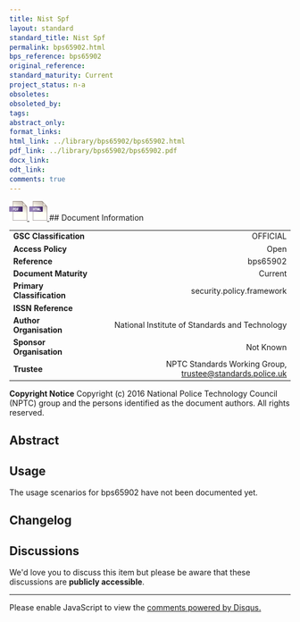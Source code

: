 ```yaml
---
title: Nist Spf
layout: standard
standard_title: Nist Spf
permalink: bps65902.html
bps_reference: bps65902
original_reference: 
standard_maturity: Current
project_status: n-a
obsoletes: 
obsoleted_by: 
tags: 
abstract_only:
format_links:
html_link: ../library/bps65902/bps65902.html
pdf_link: ../library/bps65902/bps65902.pdf
docx_link: 
odt_link: 
comments: true
---
```



<a target="_blank" href="../library/bps65902/bps65902.pdf">
    <img src="../images/pdf@0.5x.png" alt="pdf link" title="pdf link" style="max-height:35px;">
</a>

<a target="_blank" href="../library/bps65902/bps65902.html">
    <img src="../images/html@0.5x.png" alt="html link" title="html link" style="max-height:35px;">
</a>
## Document Information

|||
| :------- | ------: |
| **GSC Classification**     | OFFICIAL |
| **Access Policy**          | Open |
| **Reference**              | bps65902  |
| **Document Maturity**      | Current |
| **Primary Classification** | security.policy.framework |
| **ISSN Reference**         |  |
| **Author Organisation**    |National Institute of Standards and Technology|
| **Sponsor Organisation**   |Not Known|
| **Trustee**                | NPTC Standards Working Group, <a href="mailto:trustee@standards.police.uk?subject=bps65902 Nist Spf">trustee@standards.police.uk |

**Copyright Notice**
Copyright (c) 2016 National Police Technology Council (NPTC) group and the persons identified as the document authors. All rights reserved.

## Abstract

        
## Usage
The usage scenarios for bps65902 have not been documented yet.

## Changelog


## Discussions
We'd love you to discuss this item but please be aware that these discussions are **publicly accessible**.
<hr>
<div id="disqus_thread"></div>

<script>

/**
*  RECOMMENDED CONFIGURATION VARIABLES: EDIT AND UNCOMMENT THE SECTION BELOW TO INSERT DYNAMIC VALUES FROM YOUR PLATFORM OR CMS.
*  LEARN WHY DEFINING THESE VARIABLES IS IMPORTANT: https://disqus.com/admin/universalcode/#configuration-variables*/
/*
var disqus_config = function () {
this.page.url = PAGE_URL;  // Replace PAGE_URL with your page's canonical URL variable
this.page.identifier = PAGE_IDENTIFIER; // Replace PAGE_IDENTIFIER with your page's unique identifier variable
};
*/
(function() { // DON'T EDIT BELOW THIS LINE
var d = document, s = d.createElement('script');
s.src = 'https://nptcstandards.disqus.com/embed.js';
s.setAttribute('data-timestamp', +new Date());
(d.head || d.body).appendChild(s);
})();
</script>
<noscript>Please enable JavaScript to view the <a href="https://disqus.com/?ref_noscript">comments powered by Disqus.</a></noscript>


